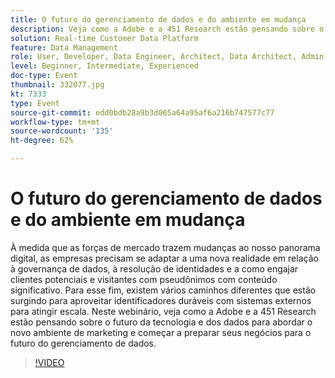 ```yaml
---
title: O futuro do gerenciamento de dados e do ambiente em mudança
description: Veja como a Adobe e a 451 Research estão pensando sobre o futuro da tecnologia e dos dados para abordar o novo ambiente de marketing e começar a preparar seus negócios para o futuro do gerenciamento de dados.
solution: Real-time Customer Data Platform
feature: Data Management
role: User, Developer, Data Engineer, Architect, Data Architect, Admin, Leader
level: Beginner, Intermediate, Experienced
doc-type: Event
thumbnail: 332077.jpg
kt: 7333
type: Event
source-git-commit: edd0bdb28a9b3d065a64a95af6a216b747577c77
workflow-type: tm+mt
source-wordcount: '135'
ht-degree: 62%

---
```


# O futuro do gerenciamento de dados e do ambiente em mudança

À medida que as forças de mercado trazem mudanças ao nosso panorama digital, as empresas precisam se adaptar a uma nova realidade em relação à governança de dados, à resolução de identidades e a como engajar clientes potenciais e visitantes com pseudônimos com conteúdo significativo. Para esse fim, existem vários caminhos diferentes que estão surgindo para aproveitar identificadores duráveis com sistemas externos para atingir escala. Neste webinário, veja como a Adobe e a 451 Research estão pensando sobre o futuro da tecnologia e dos dados para abordar o novo ambiente de marketing e começar a preparar seus negócios para o futuro do gerenciamento de dados.

>[!VIDEO](https://video.tv.adobe.com/v/332077/?quality=12&learn=on)